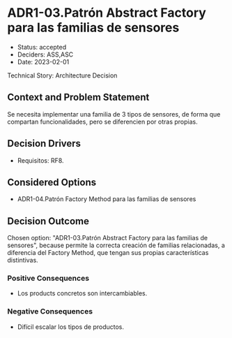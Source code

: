 # ADR1-03.Patrón Abstract Factory para las familias de sensores

* Status: accepted
* Deciders: ASS,ASC
* Date: 2023-02-01

Technical Story: Architecture Decision

## Context and Problem Statement

Se necesita implementar una familia de 3 tipos de sensores, de forma que compartan funcionalidades, pero se diferencien por otras propias.

## Decision Drivers

* Requisitos: RF8.

## Considered Options

* ADR1-04.Patrón Factory Method para las familias de sensores

## Decision Outcome

Chosen option: "ADR1-03.Patrón Abstract Factory para las familias de sensores", because permite la correcta creación de familias relacionadas, a diferencia del Factory Method, que tengan sus propias características distintivas.

### Positive Consequences

* Los products concretos son intercambiables.

### Negative Consequences

* Difícil escalar los tipos de productos.
